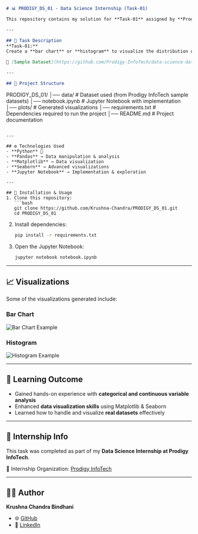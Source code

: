 
```markdown
# 📊 PRODIGY_DS_01 - Data Science Internship (Task-01)

This repository contains my solution for **Task-01** assigned by **Prodigy InfoTech** as part of my **Data Science Internship**.  

---

## 🚀 Task Description
**Task-01:**  
Create a **bar chart** or **histogram** to visualize the distribution of a categorical or continuous variable, such as the distribution of **ages** or **genders** in a population.  

🔗 [Sample Dataset](https://github.com/Prodigy-InfoTech/data-science-datasets/tree/main/Task%201)

---

## 📂 Project Structure
```

PRODIGY_DS_01/
│── data/            # Dataset used (from Prodigy InfoTech sample datasets)
│── notebook.ipynb   # Jupyter Notebook with implementation
│── plots/           # Generated visualizations
│── requirements.txt # Dependencies required to run the project
│── README.md        # Project documentation

```

---

## ⚙️ Technologies Used
- **Python** 🐍  
- **Pandas** → Data manipulation & analysis  
- **Matplotlib** → Data visualization  
- **Seaborn** → Advanced visualizations  
- **Jupyter Notebook** → Implementation & exploration  

---

## 🔧 Installation & Usage
1. Clone this repository:
   ```bash
   git clone https://github.com/Krushna-Chandra/PRODIGY_DS_01.git
   cd PRODIGY_DS_01
````

2. Install dependencies:

   ```bash
   pip install -r requirements.txt
   ```

3. Open the Jupyter Notebook:

   ```bash
   jupyter notebook notebook.ipynb
   ```

---

## 📈 Visualizations

Some of the visualizations generated include:

### Bar Chart

![Bar Chart Example](plots/bar_chart.png)

### Histogram

![Histogram Example](plots/histogram.png)

---

## 🎯 Learning Outcome

* Gained hands-on experience with **categorical and continuous variable analysis**
* Enhanced **data visualization skills** using Matplotlib & Seaborn
* Learned how to handle and visualize **real datasets** effectively

---

## 📌 Internship Info

This task was completed as part of my **Data Science Internship at Prodigy InfoTech**.

🔗 Internship Organization: [Prodigy InfoTech](https://prodigyinfotech.dev)

---

## 👨‍💻 Author

**Krushna Chandra Bindhani**

* 🌐 [GitHub](https://github.com/Krushna-Chandra)
* 💼 [LinkedIn](https://www.linkedin.com/in/krushna-chandra-bindhani/)

